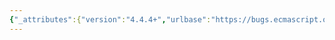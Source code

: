 ```yaml
---
{"_attributes":{"version":"4.4.4+","urlbase":"https://bugs.ecmascript.org/","maintainer":"dherman@mozilla.com"},"bug":{"bug_id":1501,"creation_ts":"2013-05-16 14:53:00 -0700","short_desc":"15.13.6.4.{7,8}: \"target/Offset/\"","delta_ts":"2013-07-15 17:03:25 -0700","product":"Draft for 6th Edition","component":"editorial issue","version":"Rev 15: May 14, 2013 Draft","rep_platform":"All","op_sys":"All","bug_status":"RESOLVED","resolution":"FIXED","priority":"Normal","bug_severity":"minor","everconfirmed":true,"reporter":{"uid":"jmdyck","name":"Michael Dyck"},"assigned_to":{"uid":"allen","name":"Allen Wirfs-Brock"},"long_desc":[{"commentid":4042,"comment_count":0,"who":{"uid":"jmdyck","name":"Michael Dyck"},"bug_when":"2013-05-16 14:53:20 -0700","thetext":"In 15.13.6.4.7 \"TypedArray.prototype.set(array, offset = 0 )\" and\nin 15.13.6.4.8 \"TypedArray.prototype.set(typedArray, offset = 0 )\",\nstep 10 says:\n    If targetOffset < 0, then throw a RangeError exception.\nwhere \"target\" is upright and \"Offset\" is italic.\n\nPut \"target\" in italic too.\n\n(As in Bug 1309. Looks like the typo was copy/pasted before it was fixed.)"},{"commentid":4215,"comment_count":1,"who":{"uid":"allen","name":"Allen Wirfs-Brock"},"bug_when":"2013-06-17 15:53:46 -0700","thetext":"fixed in rev 16 editor's draft"},{"commentid":4408,"comment_count":2,"who":{"uid":"allen","name":"Allen Wirfs-Brock"},"bug_when":"2013-07-15 17:03:25 -0700","thetext":"fixed in rev16 draft.  July 15, 2013"}]}}
---
```

